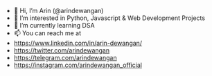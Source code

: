 - 👋 Hi, I’m Arin (@arindewangan)
- 👀 I’m interested in Python, Javascript & Web Development Projects
- 🌱 I’m currently learning DSA
- 📫 You can reach me at
-   https://www.linkedin.com/in/arin-dewangan/
-   https://twitter.com/arindewangan
-   https://telegram.com/arindewangan
-   https://instagram.com/arindewangan_official

<!---
arindewangan/arindewangan is a ✨ special ✨ repository because its `README.md` (this file) appears on your GitHub profile.
You can click the Preview link to take a look at your changes.
--->
